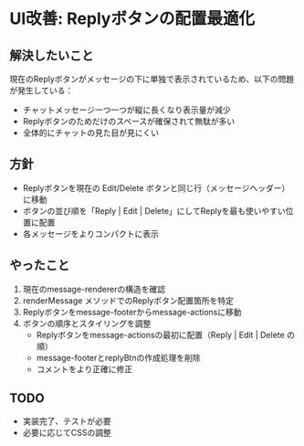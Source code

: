 # UI改善: Replyボタンの配置最適化

## 解決したいこと

現在のReplyボタンがメッセージの下に単独で表示されているため、以下の問題が発生している：
- チャットメッセージ一つ一つが縦に長くなり表示量が減少
- Replyボタンのためだけのスペースが確保されて無駄が多い
- 全体的にチャットの見た目が見にくい

## 方針

- Replyボタンを現在の Edit/Delete ボタンと同じ行（メッセージヘッダー）に移動
- ボタンの並び順を「Reply | Edit | Delete」にしてReplyを最も使いやすい位置に配置
- 各メッセージをよりコンパクトに表示

## やったこと

1. 現在のmessage-rendererの構造を確認
2. renderMessage メソッドでのReplyボタン配置箇所を特定
3. Replyボタンをmessage-footerからmessage-actionsに移動
4. ボタンの順序とスタイリングを調整
   - Replyボタンをmessage-actionsの最初に配置（Reply | Edit | Delete の順）
   - message-footerとreplyBtnの作成処理を削除
   - コメントをより正確に修正

## TODO

- 実装完了、テストが必要
- 必要に応じてCSSの調整
